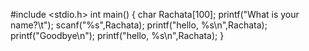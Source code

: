#include <stdio.h>
int main()
{
	char Rachata[100];
	printf("What is your name?\t");
	scanf("%s",Rachata);
	printf("hello, %s\n",Rachata);
	printf("Goodbye\n");
	printf("hello, %s\n",Rachata);
}
